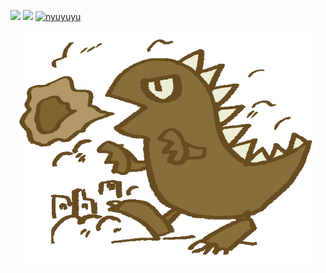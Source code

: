 ![](https://badges.pufler.dev/commits/yearly/nyuyuyu?cacheSeconds=604800)
![](https://img.shields.io/badge/dynamic/json?label=Latest%20event&query=%24%5B0%5D.created_at&url=https%3A%2F%2Fapi.github.com%2Fusers%2Fnyuyuyu%2Fevents?cacheSeconds=86400)
[![nyuyuyu](https://img.shields.io/endpoint?url=https%3A%2F%2Fatcoder-badges.now.sh%2Fapi%2Fatcoder%2Fjson%2Fnyuyuyu)](https://atcoder.jp/users/nyuyuyu)

<p align="center">
  <img src="./avatar_animation.gif" width="480" height="375" alt="nyuzilla" title="Seven Days of Fire" />
</p>
